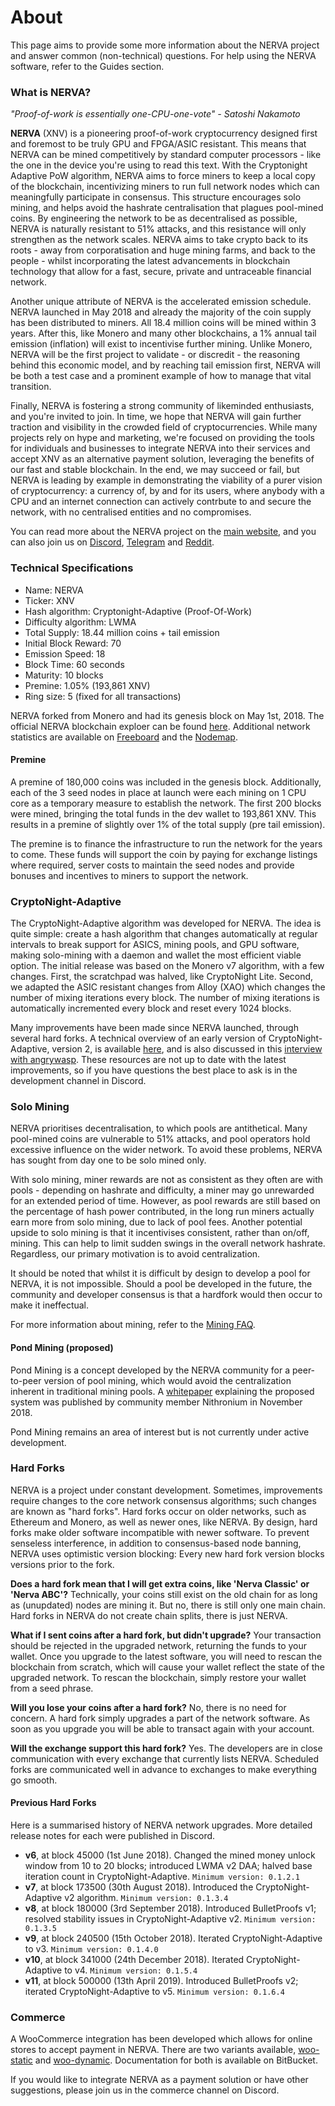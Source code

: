 # About
This page aims to provide some more information about the NERVA project and answer common (non-technical) questions. For help using the NERVA software, refer to the Guides section.

### What is NERVA?
*"Proof-of-work is essentially one-CPU-one-vote" - Satoshi Nakamoto*

**NERVA** (XNV) is a pioneering proof-of-work cryptocurrency designed first and foremost to be truly GPU and FPGA/ASIC resistant. This means that NERVA can be mined competitively by standard computer processors - like the one in the device you're using to read this text. With the Cryptonight Adaptive PoW algorithm, NERVA aims to force miners to keep a local copy of the blockchain, incentivizing miners to run full network nodes which can meaningfully participate in consensus. This structure encourages solo mining, and helps avoid the hashrate centralisation that plagues pool-mined coins. By engineering the network to be as decentralised as possible, NERVA is naturally resistant to 51% attacks, and this resistance will only strengthen as the network scales. NERVA aims to take crypto back to its roots - away from corporatisation and huge mining farms, and back to the people - whilst incorporating the latest advancements in blockchain technology that allow for a fast, secure, private and untraceable financial network.

Another unique attribute of NERVA is the accelerated emission schedule. NERVA launched in May 2018 and already the majority of the coin supply has been distributed to miners. All 18.4 million coins will be mined within 3 years. After this, like Monero and many other blockchains, a 1% annual tail emission (inflation) will exist to incentivise further mining. Unlike Monero, NERVA will be the first project to validate - or discredit - the reasoning behind this economic model, and by reaching tail emission first, NERVA will be both a test case and a prominent example of how to manage that vital transition.

Finally, NERVA is fostering a strong community of likeminded enthusiasts, and you're invited to join. In time, we hope that NERVA will gain further traction and visibility in the crowded field of cryptocurrencies. While many projects rely on hype and marketing, we're focused on providing the tools for individuals and businesses to integrate NERVA into their services and accept XNV as an alternative payment solution, leveraging the benefits of our fast and stable blockchain. In the end, we may succeed or fail, but NERVA is leading by example in demonstrating the viability of a purer vision of cryptocurrency: a currency of, by and for its users, where anybody with a CPU and an internet connection can actively contrbute to and secure the network, with no centralised entities and no compromises.

You can read more about the NERVA project on the [main website](https://getnerva.org), and you can also join us on [Discord](https://discord.gg/xBHxnGN), [Telegram](https://t.me/NervaXNV) and [Reddit](https://www.reddit.com/r/Nerva/).

### Technical Specifications
* Name: NERVA
* Ticker: XNV
* Hash algorithm: Cryptonight-Adaptive (Proof-Of-Work)
* Difficulty algorithm: LWMA
* Total Supply: 18.44 million coins + tail emission
* Initial Block Reward: 70
* Emission Speed: 18
* Block Time: 60 seconds
* Maturity: 10 blocks
* Premine: 1.05% (193,861 XNV)
* Ring size: 5 (fixed for all transactions)

NERVA forked from Monero and had its genesis block on May 1st, 2018. The official NERVA blockchain exploer can be found [here](https://explorer.getnerva.org/). Additional network statistics are available on [Freeboard](https://freeboard.io/board/EV5-se) and the [Nodemap](https://nerva.syzygy.cc).

#### Premine
A premine of 180,000 coins was included in the genesis block. Additionally, each of the 3 seed nodes in place at launch were each mining on 1 CPU core as a temporary measure to establish the network. The first 200 blocks were mined, bringing the total 
funds in the dev wallet to 193,861 XNV. This results in a premine of slightly over 1% of the total supply (pre tail emission).

The premine is to finance the infrastructure to run the network for the years to come. These funds will support the coin by paying for exchange listings where required, server costs to maintain the seed nodes and provide bonuses and incentives to miners to support the network.

### CryptoNight-Adaptive
The CryptoNight-Adaptive algorithm was developed for NERVA. The idea is quite simple: create a hash algorithm that changes automatically at regular intervals to break support for ASICS, mining pools, and GPU software, making solo-mining with a daemon and wallet the most efficient viable option. The initial release was based on the Monero v7 algorithm, with a few changes. First, the scratchpad was halved, like CryptoNight Lite. Second, we adapted the ASIC resistant changes from Alloy (XAO) which changes the number of mixing iterations every block. The number of mixing iterations is automatically incremented every block and reset every 1024 blocks.

Many improvements have been made since NERVA launched, through several hard forks. A technical overview of an early version of CryptoNight-Adaptive, version 2, is available [here](https://bitbucket.org/snippets/nerva-project/keG5G8/the-cn-adaptive-v2-algorithm), and is also discussed in this [interview with angrywasp](https://blog.turtlecoin.lol/archives/cn-adaptive-nerva-and-the-quest-for-fair-mining/). These resources are not up to date with the latest improvements, so if you have questions the best place to ask is in the development channel in Discord.

### Solo Mining
NERVA prioritises decentralisation, to which pools are antithetical. Many pool-mined coins are vulnerable to 51% attacks, and pool operators hold excessive influence on the wider network. To avoid these problems, NERVA has sought from day one to be solo mined only.

With solo mining, miner rewards are not as consistent as they often are with pools - depending on hashrate and difficulty, a miner may go unrewarded for an extended period of time. However, as pool rewards are still based on the percentage of hash power contributed, in the long run miners actually earn more from solo mining, due to lack of pool fees. Another potential upside to solo mining is that it incentivises consistent, rather than on/off, mining. This can help to limit sudden swings in the overall network hashrate. Regardless, our primary motivation is to avoid centralization.

It should be noted that whilst it is difficult by design to develop a pool for NERVA, it is not impossible. Should a pool be developed in the future, the community and developer consensus is that a hardfork would then occur to make it ineffectual.

For more information about mining, refer to the [Mining FAQ](guides/mining).

#### Pond Mining (proposed)
Pond Mining is a concept developed by the NERVA community for a peer-to-peer version of pool mining, which would avoid the centralization inherent in traditional mining pools. A [whitepaper](https://github.com/nithronium/pondmining/blob/master/pondmining.pdf) explaining the proposed system was published by community member Nithronium in November 2018.

Pond Mining remains an area of interest but is not currently under active development.

### Hard Forks
NERVA is a project under constant development. Sometimes, improvements require changes to the core network consensus algorithms; such changes are known as "hard forks". Hard forks occur on older networks, such as Ethereum and Monero, as well as newer ones, like NERVA. By design, hard forks make older software incompatible with newer software. To prevent senseless interference, in addition to consensus-based node banning, NERVA uses optimistic version blocking: Every new hard fork version blocks versions prior to the fork.

**Does a hard fork mean that I will get extra coins, like 'Nerva Classic' or 'Nerva ABC'?** Technically, your coins still exist on the old chain for as long as (unupdated) nodes are mining it. But no, there is still only one main chain. Hard forks in NERVA do not create chain splits, there is just NERVA.

**What if I sent coins after a hard fork, but didn't upgrade?** Your transaction should be rejected in the upgraded network, returning the funds to your wallet. Once you upgrade to the latest software, you will need to rescan the blockchain from scratch, which will cause your wallet reflect the state of the upgraded network. To rescan the blockchain, simply restore your wallet from a seed phrase.

**Will you lose your coins after a hard fork?** No, there is no need for concern. A hard fork simply upgrades a part of the network software. As soon as you upgrade you will be able to transact again with your account.
  
**Will the exchange support this hard fork?** Yes. The developers are in close communication with every exchange that currently lists NERVA. Scheduled forks are communicated well in advance to exchanges to make everything go smooth.

#### Previous Hard Forks
Here is a summarised history of NERVA network upgrades. More detailed release notes for each were published in Discord.

- **v6**, at block 45000 (1st June 2018). Changed the mined money unlock window from 10 to 20 blocks; introduced LWMA v2 DAA; halved base iteration count in CryptoNight-Adaptive. `Minimum version: 0.1.2.1`
- **v7**, at block 173500 (30th August 2018). Introduced the CryptoNight-Adaptive v2 algorithm. `Minimum version: 0.1.3.4`
- **v8**, at block 180000 (3rd September 2018). Introduced BulletProofs v1; resolved stability issues in CryptoNight-Adaptive v2. `Minimum version: 0.1.3.5`
- **v9**, at block 240500 (15th October 2018). Iterated CryptoNight-Adaptive to v3. `Minimum version: 0.1.4.0`
- **v10**, at block 341000 (24th December 2018). Iterated CryptoNight-Adaptive to v4. `Minimum version: 0.1.5.4`
- **v11**, at block 500000 (13th April 2019). Introduced BulletProofs v2; iterated CryptoNight-Adaptive to v5. `Minimum version: 0.1.6.4`

### Commerce
A WooCommerce integration has been developed which allows for online stores to accept payment in NERVA. There are two variants available, [woo-static](https://bitbucket.org/nerva-project/woo-static/) and [woo-dynamic](https://bitbucket.org/nerva-project/woo-dynamic). Documentation for both is available on BitBucket.

If you would like to integrate NERVA as a payment solution or have other suggestions, please join us in the commerce channel on Discord.
